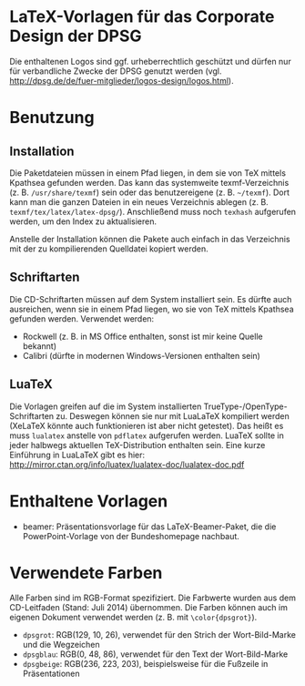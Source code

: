 # LaTeX-Vorlagen für das Corporate Design der DPSG

Die enthaltenen Logos sind ggf. urheberrechtlich geschützt und dürfen nur für verbandliche Zwecke der DPSG genutzt werden (vgl. http://dpsg.de/de/fuer-mitglieder/logos-design/logos.html).

# Benutzung
## Installation
Die Paketdateien müssen in einem Pfad liegen, in dem sie von TeX mittels Kpathsea gefunden werden.
Das kann das systemweite texmf-Verzeichnis (z. B. `/usr/share/texmf`) sein oder das benutzereigene (z. B. `~/texmf`).
Dort kann man die ganzen Dateien in ein neues Verzeichnis ablegen (z. B. `texmf/tex/latex/latex-dpsg/`).
Anschließend muss noch `texhash` aufgerufen werden, um den Index zu aktualisieren.

Anstelle der Installation können die Pakete auch einfach in das Verzeichnis mit der zu kompilierenden Quelldatei kopiert werden.

## Schriftarten
Die CD-Schriftarten müssen auf dem System installiert sein.
Es dürfte auch ausreichen, wenn sie in einem Pfad liegen, wo sie von TeX mittels Kpathsea gefunden werden.
Verwendet werden:
* Rockwell (z. B. in MS Office enthalten, sonst ist mir keine Quelle bekannt)
* Calibri (dürfte in modernen Windows-Versionen enthalten sein)

## LuaTeX
Die Vorlagen greifen auf die im System installierten TrueType-/OpenType-Schriftarten zu.
Deswegen können sie nur mit LuaLaTeX kompiliert werden (XeLaTeX könnte auch funktionieren ist aber nicht getestet).
Das heißt es muss `lualatex` anstelle von `pdflatex` aufgerufen werden.
LuaTeX sollte in jeder halbwegs aktuellen TeX-Distribution enthalten sein.
Eine kurze Einführung in LuaLaTeX gibt es hier: http://mirror.ctan.org/info/luatex/lualatex-doc/lualatex-doc.pdf

# Enthaltene Vorlagen
* beamer: Präsentationsvorlage für das LaTeX-Beamer-Paket, die die PowerPoint-Vorlage von der Bundeshomepage nachbaut.

# Verwendete Farben
Alle Farben sind im RGB-Format spezifiziert.
Die Farbwerte wurden aus dem CD-Leitfaden (Stand: Juli 2014) übernommen.
Die Farben können auch im eigenen Dokument verwendet werden (z. B. mit
`\color{dpsgrot}`).
* `dpsgrot`: RGB(129, 10, 26), verwendet für den Strich der Wort-Bild-Marke und
  die Wegzeichen
* `dpsgblau`: RGB(0, 48, 86), verwendet für den Text der Wort-Bild-Marke
* `dpsgbeige`: RGB(236, 223, 203), beispielsweise für die Fußzeile in
  Präsentationen

